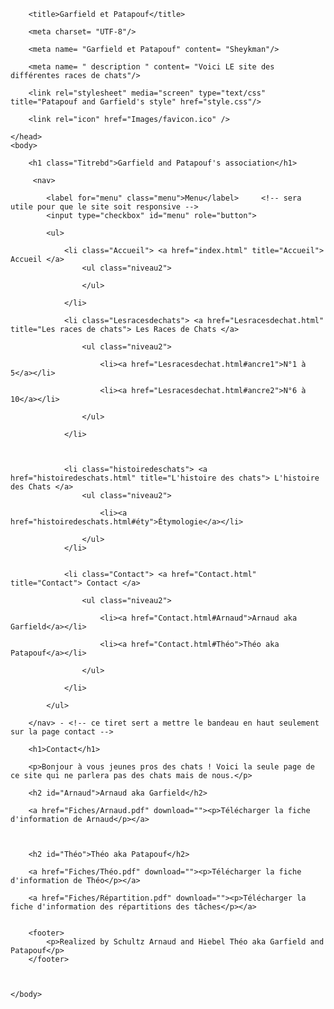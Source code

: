 <!DOCTYPE html PUBLIC "􀀀/ /W3C/ /DTD XHTML 1 . 0 S t r i c t / / EN"" h t t p : / /www.w3 . org /TR/ xhtml1 /DTD/ x h tml 1􀀀s t r i c t . d t d ">

<html xmlns= " h t t p s : / /www.w3 . org /TR/ xhtml1 / " xml : l ang= " f r ">
	<head>
	
		<title>Garfield et Patapouf</title>

		<meta charset= "UTF-8"/>

		<meta name= "Garfield et Patapouf" content= "Sheykman"/>

		<meta name= " description " content= "Voici LE site des différentes races de chats"/>

		<link rel="stylesheet" media="screen" type="text/css" title="Patapouf and Garfield's style" href="style.css"/>

		<link rel="icon" href="Images/favicon.ico" />

	</head>
	<body>

		<h1 class="Titrebd">Garfield and Patapouf's association</h1>
	
		 <nav>
		
			<label for="menu" class="menu">Menu</label>		<!-- sera utile pour que le site soit responsive -->
			<input type="checkbox" id="menu" role="button">
			
			<ul>
				
				<li class="Accueil"> <a href="index.html" title="Accueil"> Accueil </a> 
					<ul class="niveau2">
						
					</ul>
					
				</li>
					
				<li class="Lesracesdechats"> <a href="Lesracesdechat.html" title="Les races de chats"> Les Races de Chats </a> 
					
					<ul class="niveau2">
						
						<li><a href="Lesracesdechat.html#ancre1">N°1 à 5</a></li>
							
						<li><a href="Lesracesdechat.html#ancre2">N°6 à 10</a></li>
							
					</ul>
					
				</li>
					
				
					
				<li class="histoiredeschats"> <a href="histoiredeschats.html" title="L'histoire des chats"> L'histoire des Chats </a>
					<ul class="niveau2">
						
						<li><a href="histoiredeschats.html#éty">Étymologie</a></li>
							
					</ul> 
				</li>
					
					
				<li class="Contact"> <a href="Contact.html" title="Contact"> Contact </a> 
				
					<ul class="niveau2">
						
						<li><a href="Contact.html#Arnaud">Arnaud aka Garfield</a></li>
							
						<li><a href="Contact.html#Théo">Théo aka Patapouf</a></li>
							
					</ul>
				
				</li>
				
			</ul>
			
		</nav> - <!-- ce tiret sert a mettre le bandeau en haut seulement sur la page contact -->

		<h1>Contact</h1>

		<p>Bonjour à vous jeunes pros des chats ! Voici la seule page de ce site qui ne parlera pas des chats mais de nous.</p>

		<h2 id="Arnaud">Arnaud aka Garfield</h2>

		<a href="Fiches/Arnaud.pdf" download=""><p>Télécharger la fiche d'information de Arnaud</p></a>



		<h2 id="Théo">Théo aka Patapouf</h2>

		<a href="Fiches/Théo.pdf" download=""><p>Télécharger la fiche d'information de Théo</p></a>

		<a href="Fiches/Répartition.pdf" download=""><p>Télécharger la fiche d'information des répartitions des tâches</p></a>

		
		<footer>
			<p>Realized by Schultz Arnaud and Hiebel Théo aka Garfield and Patapouf</p>
		</footer> 
		
		
		
	</body>
</html>
